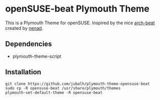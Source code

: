 # openSUSE-beat Plymouth Theme

This is a Plymouth Theme for openSUSE. Inspired by the nice [arch-beat](https://github.com/nenad/arch-beat) created by [nenad](https://github.com/nenad).

## Dependencies

* plymouth-theme-script

## Installation

```
git clone https://github.com/jubalh/plymouth-theme-opensuse-beat
sudo cp -R opensuse-beat /usr/share/plymouth/themes
plymouth-set-default-theme -R opensuse-beat
```

